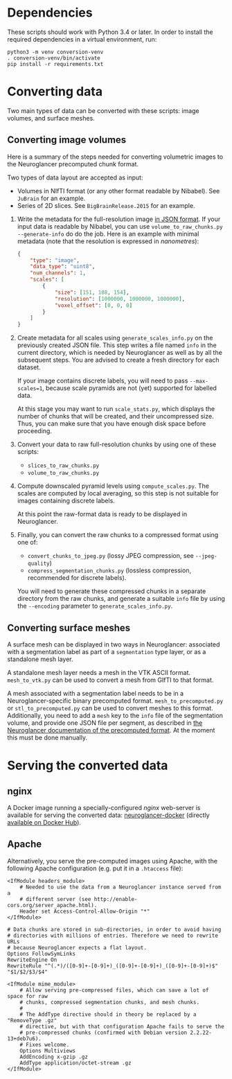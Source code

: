 Dependencies
============

These scripts should work with Python 3.4 or later. In order to install the
required dependencies in a virtual environment, run:
```Shell
python3 -m venv conversion-venv
. conversion-venv/bin/activate
pip install -r requirements.txt
```


Converting data
===============

Two main types of data can be converted with these scripts: image volumes, and
surface meshes.

Converting image volumes
------------------------

Here is a summary of the steps needed for converting volumetric images to the
Neuroglancer precomputed chunk format.

Two types of data layout are accepted as input:
- Volumes in NIfTI format (or any other format readable by Nibabel). See
  `JuBrain` for an example.
- Series of 2D slices. See `BigBrainRelease.2015` for an example.

1. Write the metadata for the full-resolution image [in JSON
   format](https://github.com/google/neuroglancer/blob/master/src/neuroglancer/datasource/precomputed/README.md).
   If your input data is readable by Nibabel, you can use
   `volume_to_raw_chunks.py --generate-info` do do the job. Here is an example
   with minimal metadata (note that the resolution is expressed in
   *nanometres*):

   ```JSON
   {
       "type": "image",
       "data_type": "uint8",
       "num_channels": 1,
       "scales": [
           {
               "size": [151, 188, 154],
               "resolution": [1000000, 1000000, 1000000],
               "voxel_offset": [0, 0, 0]
           }
       ]
   }
   ```

2. Create metadata for all scales using `generate_scales_info.py` on the
   previously created JSON file. This step writes a file named `info` in the
   current directory, which is needed by Neuroglancer as well as by all the
   subsequent steps. You are advised to create a fresh directory for each
   dataset.

   If your image contains discrete labels, you will need to pass
   `--max-scales=1`, because scale pyramids are not (yet) supported for
   labelled data.

   At this stage you may want to run `scale_stats.py`, which displays the
   number of chunks that will be created, and their uncompressed size. Thus,
   you can make sure that you have enough disk space before proceeding.

3. Convert your data to raw full-resolution chunks by using one of these
   scripts:
   - `slices_to_raw_chunks.py`
   - `volume_to_raw_chunks.py`

4. Compute downscaled pyramid levels using `compute_scales.py`. The scales are
   computed by local averaging, so this step is not suitable for images
   containing discrete labels.

   At this point the raw-format data is ready to be displayed in Neuroglancer.

5. Finally, you can convert the raw chunks to a compressed format using one of:
   - `convert_chunks_to_jpeg.py` (lossy JPEG compression, see `--jpeg-quality`)
   - `compress_segmentation_chunks.py` (lossless compression, recommended for
      discrete labels).

   You will need to generate these compressed chunks in a separate directory
   from the raw chunks, and generate a suitable `info` file by using the
   `--encoding` parameter to `generate_scales_info.py`.


Converting surface meshes
-------------------------

A surface mesh can be displayed in two ways in Neuroglancer: associated with a
segmentation label as part of a `segmentation` type layer, or as a standalone
mesh layer.

A standalone mesh layer needs a mesh in the VTK ASCII format. `mesh_to_vtk.py`
can be used to convert a mesh from GIfTI to that format.

A mesh associated with a segmentation label needs to be in a
Neuroglancer-specific binary precomputed format. `mesh_to_precomputed.py` or
`stl_to_precomputed.py` can be used to convert meshes to this format.
Additionally, you need to add a `mesh` key to the `info` file of the
segmentation volume, and provide one JSON file per segment, as described in
[the Neuroglancer documentation of the precomputed
format](https://github.com/google/neuroglancer/blob/master/src/neuroglancer/datasource/precomputed/README.md).
At the moment this must be done manually.


Serving the converted data
==========================

nginx
-----

A Docker image running a specially-configured *nginx* web-server is available
for serving the converted data:
[neuroglancer-docker](https://github.com/HumanBrainProject/neuroglancer-docker)
(directly
[available on Docker Hub](https://hub.docker.com/r/ylep/neuroglancer/)).


Apache
------

Alternatively, you serve the pre-computed images using Apache, with the
following Apache configuration (e.g. put it in a ``.htaccess`` file):

```ApacheConf
<IfModule headers_module>
    # Needed to use the data from a Neuroglancer instance served from a
    # different server (see http://enable-cors.org/server_apache.html).
    Header set Access-Control-Allow-Origin "*"
</IfModule>

# Data chunks are stored in sub-directories, in order to avoid having
# directories with millions of entries. Therefore we need to rewrite URLs
# because Neuroglancer expects a flat layout.
Options FollowSymLinks
RewriteEngine On
RewriteRule "^(.*)/([0-9]+-[0-9]+)_([0-9]+-[0-9]+)_([0-9]+-[0-9]+)$" "$1/$2/$3/$4"

<IfModule mime_module>
    # Allow serving pre-compressed files, which can save a lot of space for raw
    # chunks, compressed segmentation chunks, and mesh chunks.
    #
    # The AddType directive should in theory be replaced by a "RemoveType .gz"
    # directive, but with that configuration Apache fails to serve the
    # pre-compressed chunks (confirmed with Debian version 2.2.22-13+deb7u6).
    # Fixes welcome.
    Options Multiviews
    AddEncoding x-gzip .gz
    AddType application/octet-stream .gz
</IfModule>
```
